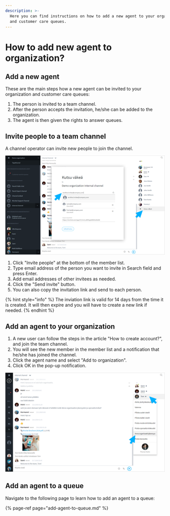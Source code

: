 ```yaml
---
description: >-
  Here you can find instructions on how to add a new agent to your organization
  and customer care queues.
---
```


# How to add new agent to organization?

## Add a new agent

These are the main steps how a new agent can be invited to your organization and customer care queues:

1. The person is invited to a team channel.
2. After the person accepts the invitation, he/she can be added to the organization.
3. The agent is then given the rights to answer queues.

## Invite people to a team channel <a id="henkilon-kutsuminen-tiimikanavalle"></a>

A channel operator can invite new people to join the channel.

![](../.gitbook/assets/invite%20%281%29.png)

1. Click "Invite people" at the bottom of the member list.
2. Type email address of the person you want to invite in Search field and press Enter.
3. Add email addresses of other invitees as needed.
4. Click the "Send invite" button.
5. You can also copy the invitation link and send to each person.

{% hint style="info" %}
The inviation link is valid for 14 days from the time it is created. It will then expire and you will have to create a new link if needed.
{% endhint %}

## Add an agent to your organization

1. A new user can follow the steps in the article "How to create account?", and join the team channel.
2. You will see the new member in the member list and a notification that he/she has joined the channel.
3. Click the agent name and select "Add to organization".
4. Click OK in the pop-up notification.

![Add an agent to the organization](../.gitbook/assets/add-to-organization.png)

## Add an agent to a queue

Navigate to the following page to learn how to add an agent to a queue:

{% page-ref page="add-agent-to-queue.md" %}



